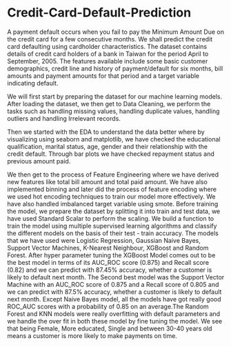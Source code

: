 # Credit-Card-Default-Prediction
A payment default occurs when you fail to pay the Minimum Amount Due on the credit card for a few consecutive months. We shall predict the credit card defaulting using cardholder characteristics. The dataset contains details of credit card holders of a bank in Taiwan for the period April to September, 2005. The features available include some basic customer demographics, credit line and history of payment/default for six months, bill amounts and payment amounts for that period and a target variable indicating default.

We will first start by preparing the dataset for our machine learning models. After loading the dataset, we then get to Data Cleaning, we perform the tasks such as handling missing values, handling duplicate values, handling outliers and handling Irrelevant records. 

Then we started with the EDA to understand the data better where by visualizing using seaborn and matplotlib, we have checked the educational qualification, marital status, age, gender and their relationship with the credit default. Through bar plots we have checked repayment status and previous amount paid.

We then get to the process of Feature Engineering where we have derived new features like total bill amount and total paid amount. We have also implemented binning and 
later did the process of feature encoding where we used hot encoding techniques to train our model more effectively. We have also handled imbalanced target variable using smote.
Before training the model, we prepare the dataset by splitting it into train and test data, we have used Standard Scalar to perform the scaling. We build a function to train the model using multiple supervised learning algorithms and classify the different models on the basis of their test - train accuracy. The models that we have used were Logistic Regression, Gaussian Naive Bayes, Support Vector Machines, K-Nearest Neighbour, XGBoost and Random Forest.
After hyper parameter tuning the XGBoost Model comes out to be the best model in terms of its AUC_ROC score (0.875) and Recall score (0.82) and we can predict with 87.45% accuracy, whether a customer is likely to default next month. The Second best model was the Support Vector Machine with an AUC_ROC score of 0.875 and a Recall score of 0.805 and we can predict with 87.5% accuracy, whether a customer is likely to default next month.
Except Naive Bayes model, all the models have got really good ROC_AUC scores with a probability of 0.85 on an average.The Random Forest and KNN models were really overfitting with default parameters and we handle the over fit in both these model by fine tuning the model. We see that being Female, More educated, Single and between 30-40 years old means a customer is more likely to make payments on time.
